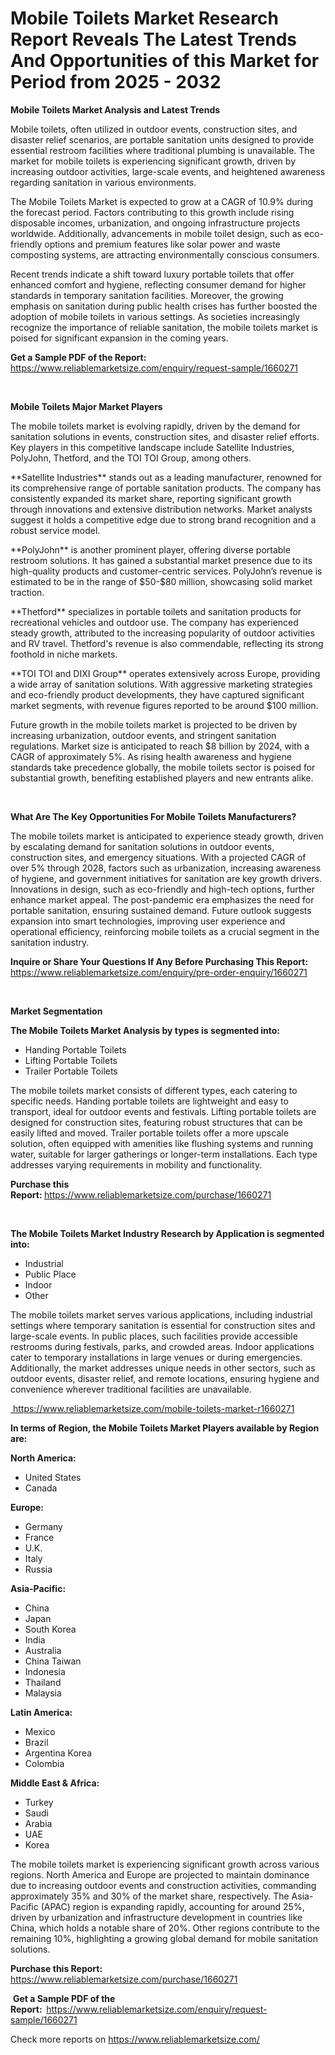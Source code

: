 <p><h1>Mobile Toilets Market Research Report Reveals The Latest Trends And Opportunities of this Market for Period from 2025 - 2032</h1></p><p><strong>Mobile Toilets Market Analysis and Latest Trends</strong></p>
<p><p>Mobile toilets, often utilized in outdoor events, construction sites, and disaster relief scenarios, are portable sanitation units designed to provide essential restroom facilities where traditional plumbing is unavailable. The market for mobile toilets is experiencing significant growth, driven by increasing outdoor activities, large-scale events, and heightened awareness regarding sanitation in various environments.</p><p>The Mobile Toilets Market is expected to grow at a CAGR of 10.9% during the forecast period. Factors contributing to this growth include rising disposable incomes, urbanization, and ongoing infrastructure projects worldwide. Additionally, advancements in mobile toilet design, such as eco-friendly options and premium features like solar power and waste composting systems, are attracting environmentally conscious consumers.</p><p>Recent trends indicate a shift toward luxury portable toilets that offer enhanced comfort and hygiene, reflecting consumer demand for higher standards in temporary sanitation facilities. Moreover, the growing emphasis on sanitation during public health crises has further boosted the adoption of mobile toilets in various settings. As societies increasingly recognize the importance of reliable sanitation, the mobile toilets market is poised for significant expansion in the coming years.</p></p>
<p><strong>Get a Sample PDF of the Report:&nbsp;</strong> <a href="https://www.reliablemarketsize.com/enquiry/request-sample/1660271?utm_campaign=1884&utm_medium=2&utm_source=Github&utm_content=ia&utm_term=20022025&utm_id=mobile-toilets">https://www.reliablemarketsize.com/enquiry/request-sample/1660271</a></p>
<p>&nbsp;</p>
<p><strong>Mobile Toilets Major Market Players</strong></p>
<p><p>The mobile toilets market is evolving rapidly, driven by the demand for sanitation solutions in events, construction sites, and disaster relief efforts. Key players in this competitive landscape include Satellite Industries, PolyJohn, Thetford, and the TOI TOI Group, among others.</p><p>**Satellite Industries** stands out as a leading manufacturer, renowned for its comprehensive range of portable sanitation products. The company has consistently expanded its market share, reporting significant growth through innovations and extensive distribution networks. Market analysts suggest it holds a competitive edge due to strong brand recognition and a robust service model.</p><p>**PolyJohn** is another prominent player, offering diverse portable restroom solutions. It has gained a substantial market presence due to its high-quality products and customer-centric services. PolyJohn’s revenue is estimated to be in the range of $50-$80 million, showcasing solid market traction.</p><p>**Thetford** specializes in portable toilets and sanitation products for recreational vehicles and outdoor use. The company has experienced steady growth, attributed to the increasing popularity of outdoor activities and RV travel. Thetford's revenue is also commendable, reflecting its strong foothold in niche markets.</p><p>**TOI TOI and DIXI Group** operates extensively across Europe, providing a wide array of sanitation solutions. With aggressive marketing strategies and eco-friendly product developments, they have captured significant market segments, with revenue figures reported to be around $100 million.</p><p>Future growth in the mobile toilets market is projected to be driven by increasing urbanization, outdoor events, and stringent sanitation regulations. Market size is anticipated to reach $8 billion by 2024, with a CAGR of approximately 5%. As rising health awareness and hygiene standards take precedence globally, the mobile toilets sector is poised for substantial growth, benefiting established players and new entrants alike.</p></p>
<p>&nbsp;</p>
<p><strong>What Are The Key Opportunities For Mobile Toilets Manufacturers?</strong></p>
<p><p>The mobile toilets market is anticipated to experience steady growth, driven by escalating demand for sanitation solutions in outdoor events, construction sites, and emergency situations. With a projected CAGR of over 5% through 2028, factors such as urbanization, increasing awareness of hygiene, and government initiatives for sanitation are key growth drivers. Innovations in design, such as eco-friendly and high-tech options, further enhance market appeal. The post-pandemic era emphasizes the need for portable sanitation, ensuring sustained demand. Future outlook suggests expansion into smart technologies, improving user experience and operational efficiency, reinforcing mobile toilets as a crucial segment in the sanitation industry.</p></p>
<p><strong>Inquire or Share Your Questions If Any Before Purchasing This Report:</strong> <a href="https://www.reliablemarketsize.com/enquiry/pre-order-enquiry/1660271?utm_campaign=1884&utm_medium=2&utm_source=Github&utm_content=ia&utm_term=20022025&utm_id=mobile-toilets">https://www.reliablemarketsize.com/enquiry/pre-order-enquiry/1660271</a></p>
<p>&nbsp;</p>
<p><strong>Market Segmentation</strong></p>
<p><strong>The Mobile Toilets Market Analysis by types is segmented into:</strong></p>
<p><ul><li>Handing Portable Toilets</li><li>Lifting Portable Toilets</li><li>Trailer Portable Toilets</li></ul></p>
<p><p>The mobile toilets market consists of different types, each catering to specific needs. Handing portable toilets are lightweight and easy to transport, ideal for outdoor events and festivals. Lifting portable toilets are designed for construction sites, featuring robust structures that can be easily lifted and moved. Trailer portable toilets offer a more upscale solution, often equipped with amenities like flushing systems and running water, suitable for larger gatherings or longer-term installations. Each type addresses varying requirements in mobility and functionality.</p></p>
<p><strong>Purchase this Report:&nbsp;</strong><a href="https://www.reliablemarketsize.com/purchase/1660271?utm_campaign=1884&utm_medium=2&utm_source=Github&utm_content=ia&utm_term=20022025&utm_id=mobile-toilets">https://www.reliablemarketsize.com/purchase/1660271</a></p>
<p>&nbsp;</p>
<p><strong>The Mobile Toilets Market Industry Research by Application is segmented into:</strong></p>
<p><ul><li>Industrial</li><li>Public Place</li><li>Indoor</li><li>Other</li></ul></p>
<p><p>The mobile toilets market serves various applications, including industrial settings where temporary sanitation is essential for construction sites and large-scale events. In public places, such facilities provide accessible restrooms during festivals, parks, and crowded areas. Indoor applications cater to temporary installations in large venues or during emergencies. Additionally, the market addresses unique needs in other sectors, such as outdoor events, disaster relief, and remote locations, ensuring hygiene and convenience wherever traditional facilities are unavailable.</p></p>
<p><a href="https://www.reliablemarketsize.com/mobile-toilets-market-r1660271?utm_campaign=1884&utm_medium=2&utm_source=Github&utm_content=ia&utm_term=20022025&utm_id=mobile-toilets">&nbsp;https://www.reliablemarketsize.com/mobile-toilets-market-r1660271</a></p>
<p><strong>In terms of Region, the Mobile Toilets Market Players available by Region are:</strong></p>
<p>
    <p> <strong> North America: </strong>
        <ul>
            <li>United States</li>
            <li>Canada</li>
        </ul>
        </p> 
    <p> <strong> Europe: </strong>
        <ul>
            <li>Germany</li>
            <li>France</li>
            <li>U.K.</li>
            <li>Italy</li>
            <li>Russia</li>
        </ul>
        </p> 
    <p> <strong> Asia-Pacific: </strong>
        <ul>
            <li>China</li>
            <li>Japan</li>
            <li>South Korea</li>
            <li>India</li>
            <li>Australia</li>
            <li>China Taiwan</li>
            <li>Indonesia</li>
            <li>Thailand</li>
            <li>Malaysia</li>
        </ul>
        </p> 
    <p> <strong> Latin America: </strong>
        <ul>
            <li>Mexico</li>
            <li>Brazil</li>
            <li>Argentina Korea</li>
            <li>Colombia</li>
        </ul>
        </p> 
    <p> <strong> Middle East & Africa: </strong>
        <ul>
            <li>Turkey</li>
            <li>Saudi</li>
            <li>Arabia</li>
            <li>UAE</li>
            <li>Korea</li>
        </ul>
    </p>
    </p>
<p><p>The mobile toilets market is experiencing significant growth across various regions. North America and Europe are projected to maintain dominance due to increasing outdoor events and construction activities, commanding approximately 35% and 30% of the market share, respectively. The Asia-Pacific (APAC) region is expanding rapidly, accounting for around 25%, driven by urbanization and infrastructure development in countries like China, which holds a notable share of 20%. Other regions contribute to the remaining 10%, highlighting a growing global demand for mobile sanitation solutions.</p></p>
<p><strong>Purchase this Report: </strong><a href="https://www.reliablemarketsize.com/purchase/1660271?utm_campaign=1884&utm_medium=2&utm_source=Github&utm_content=ia&utm_term=20022025&utm_id=mobile-toilets">https://www.reliablemarketsize.com/purchase/1660271</a></p>
<p>&nbsp;<strong>Get a Sample PDF of the Report:&nbsp;&nbsp;</strong><a href="https://www.reliablemarketsize.com/enquiry/request-sample/1660271?utm_campaign=1884&utm_medium=2&utm_source=Github&utm_content=ia&utm_term=20022025&utm_id=mobile-toilets">https://www.reliablemarketsize.com/enquiry/request-sample/1660271</a></p>
<p><strong></strong></p>
<p>Check more reports on <a href="https://www.reliablemarketsize.com/?utm_campaign=1884&utm_medium=2&utm_source=Github&utm_content=ia&utm_term=20022025&utm_id=mobile-toilets">https://www.reliablemarketsize.com/</a></p>